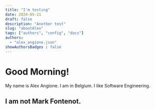 ```yaml
---
title: "I'm testing"
date: 2024-05-21
draft: false
description: "Another test"
slug: "aboutAlex"
tags: ["authors", "config", "docs"]
authors:
  - "alex_angione.json"
showAuthorsBadges : false
---
```


# Good Morning! 

My name is Alex Angione. I am in Belgium. I like Software Engineering. 

## I am not Mark Fontenot. 
